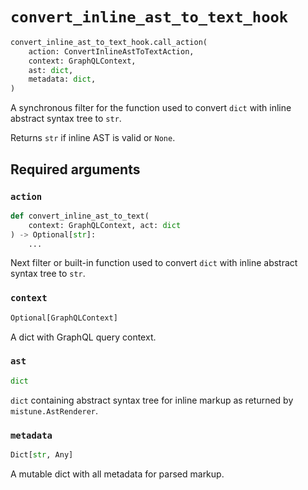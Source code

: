 # `convert_inline_ast_to_text_hook`

```python
convert_inline_ast_to_text_hook.call_action(
    action: ConvertInlineAstToTextAction,
    context: GraphQLContext,
    ast: dict,
    metadata: dict,
)
```

A synchronous filter for the function used to convert `dict` with inline abstract syntax tree to `str`.

Returns `str` if inline AST is valid or `None`.


## Required arguments

### `action`

```python
def convert_inline_ast_to_text(
    context: GraphQLContext, act: dict
) -> Optional[str]:
    ...
```

Next filter or built-in function used to convert `dict` with inline abstract syntax tree to `str`.


### `context`

```python
Optional[GraphQLContext]
```

A dict with GraphQL query context.


### `ast`

```python
dict
```

`dict` containing abstract syntax tree for inline markup as returned by `mistune.AstRenderer`.


### `metadata`

```python
Dict[str, Any]
```

A mutable dict with all metadata for parsed markup.